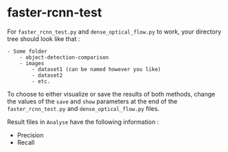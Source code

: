 # faster-rcnn-test

For `faster_rcnn_test.py` and `dense_optical_flow.py` to work, your directory tree should look like that :

	- Some folder
		- object-detection-comparison
		- images
			- dataset1 (can be named however you like)
			- dataset2
			- etc.

To choose to either visualize or save the results of both methods, change the values of the `save` and `show` parameters at the end of the `faster_rcnn_test.py` and `dense_optical_flow.py` files.

Result files in `Analyse` have the following information :

- Precision
- Recall
	

